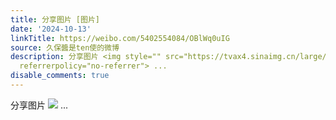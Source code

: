 ```yaml
---
title: 分享图片 [图片]
date: '2024-10-13'
linkTitle: https://weibo.com/5402554084/OBlWq0uIG
source: 久保醬是ten使的微博
description: 分享图片 <img style="" src="https://tvax4.sinaimg.cn/large/005TCz76gy1hukrjfhpx2j30p018g77p.jpg"
  referrerpolicy="no-referrer"> ...
disable_comments: true
---
```

分享图片 <img style="" src="https://tvax4.sinaimg.cn/large/005TCz76gy1hukrjfhpx2j30p018g77p.jpg" referrerpolicy="no-referrer"> ...